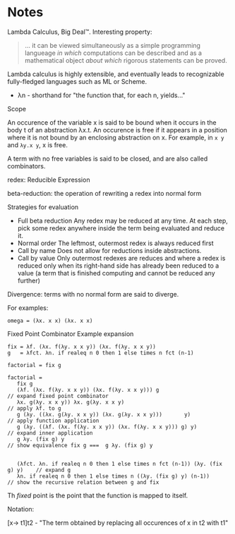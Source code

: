 # Notes

Lambda Calculus, Big Deal™. Interesting property: 

> ... it can be viewed simultaneously as a simple programming langueage _in which_ computations can be described and as a mathematical object _about which_ rigorous statements can be proved.

Lambda calculus is highly extensible, and eventually leads to recognizable fully-fledged languages such as ML or Scheme.

- λn - shorthand for "the function that, for each n, yields..."


Scope

An occurence of the variable x is said to be bound when it occurs in the body t of an abstraction λx.t. An occurence is free if it appears in a position where it is not bound by an enclosing abstraction on x. For example, in `x y` and `λy.x y`, x is free.

A term with no free variables is said to be closed, and are also called combinators.

redex: Reducible Expression

beta-reduction: the operation of rewriting a redex into normal form

Strategies for evaluation

- Full beta reduction
    Any redex may be reduced at any time. At each step, pick some redex anywhere inside the term being evaluated and reduce it.
- Normal order
    The leftmost, outermost redex is always reduced first
- Call by name
    Does not allow for reductions inside abstractions. 
- Call by value
    Only outermost redexes are reduces and where a redex is reduced only when its right-hand side has already been reduced to a value (a term that is finished computing and cannot be reduced any further)

 Divergence: terms with no normal form are said to diverge. 

 For examples:

 ```
 omega = (λx. x x) (λx. x x)
 ```   


 Fixed Point Combinator Example expansion

 ```
 fix = λf. (λx. f(λy. x x y)) (λx. f(λy. x x y))
 g   = λfct. λn. if realeq n 0 then 1 else times n fct (n-1)

 factorial = fix g

 factorial =
    fix g
    (λf. (λx. f(λy. x x y)) (λx. f(λy. x x y))) g                              // expand fixed point combinator
    λx. g(λy. x x y)) λx. g(λy. x x y)                                         // apply λf. to g 
    g (λy. ((λx. g(λy. x x y)) (λx. g(λy. x x y)))       y)                    // apply function application
    g (λy. ((λf. (λx. f(λy. x x y)) (λx. f(λy. x x y))) g) y)                  // expand inner application
    g λy. (fix g) y                                                            // show equivalence fix g ===  g λy. (fix g) y
    
    
    (λfct. λn. if realeq n 0 then 1 else times n fct (n-1)) (λy. (fix g) y)    // expand g
    λn. if realeq n 0 then 1 else times n ((λy. (fix g) y) (n-1))              // show the recursive relation between g and fix

 ```

 Th _fixed_ point is the point that the function is mapped to itself. 

 Notation:

 [x-> t1]t2 - "The term obtained by replacing all occurences of x in t2 with t1"